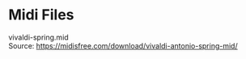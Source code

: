 # Midi Files

vivaldi-spring.mid  
Source:  https://midisfree.com/download/vivaldi-antonio-spring-mid/


